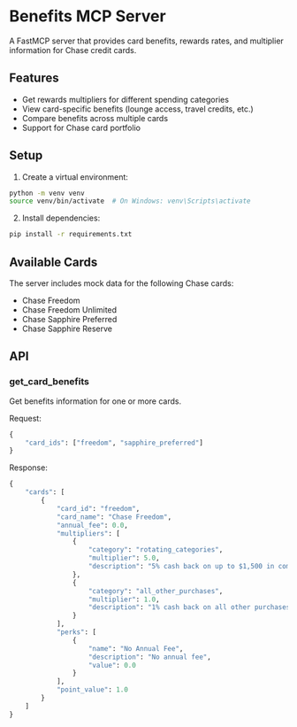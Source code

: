 # Benefits MCP Server

A FastMCP server that provides card benefits, rewards rates, and multiplier information for Chase credit cards.

## Features

- Get rewards multipliers for different spending categories
- View card-specific benefits (lounge access, travel credits, etc.)
- Compare benefits across multiple cards
- Support for Chase card portfolio

## Setup

1. Create a virtual environment:
```bash
python -m venv venv
source venv/bin/activate  # On Windows: venv\Scripts\activate
```

2. Install dependencies:
```bash
pip install -r requirements.txt
```

## Available Cards

The server includes mock data for the following Chase cards:
- Chase Freedom
- Chase Freedom Unlimited
- Chase Sapphire Preferred
- Chase Sapphire Reserve

## API

### get_card_benefits

Get benefits information for one or more cards.

Request:
```python
{
    "card_ids": ["freedom", "sapphire_preferred"]
}
```

Response:
```python
{
    "cards": [
        {
            "card_id": "freedom",
            "card_name": "Chase Freedom",
            "annual_fee": 0.0,
            "multipliers": [
                {
                    "category": "rotating_categories",
                    "multiplier": 5.0,
                    "description": "5% cash back on up to $1,500 in combined purchases in rotating categories each quarter"
                },
                {
                    "category": "all_other_purchases",
                    "multiplier": 1.0,
                    "description": "1% cash back on all other purchases"
                }
            ],
            "perks": [
                {
                    "name": "No Annual Fee",
                    "description": "No annual fee",
                    "value": 0.0
                }
            ],
            "point_value": 1.0
        }
    ]
}
``` 